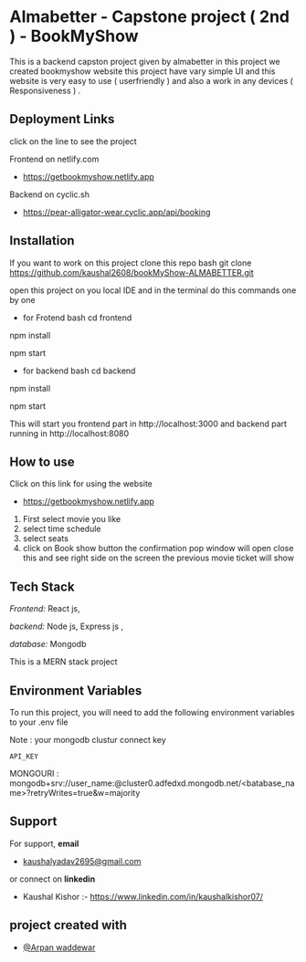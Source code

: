 # Almabetter - Capstone project ( 2nd ) - BookMyShow

This is a backend capston project given by almabetter in this project we created bookmyshow website this project have vary simple UI and this website is very easy to use ( userfriendly )  and also a work in any devices ( Responsiveness ) .
 


## Deployment Links

click on the line to see the project 

Frontend on netlify.com
 - https://getbookmyshow.netlify.app

Backend on cyclic.sh

 - https://pear-alligator-wear.cyclic.app/api/booking


## Installation

If you want to work on this project clone this repo 
bash
 git clone https://github.com/kaushal2608/bookMyShow-ALMABETTER.git


open this project on you local IDE  and in the terminal do this commands one by one 
 - for Frotend
bash
cd frontend

npm install

npm start

 - for backend 
 bash
cd backend

npm install

npm start 
 
 This will start you frontend part in http://localhost:3000 and backend part running in http://localhost:8080 

    
## How to use

Click on this link for using the website
 - https://getbookmyshow.netlify.app
 1) First select movie you like 
 2) select time schedule 
 3) select seats
 4) click on Book show button the confirmation pop window will open close this and see right side on the screen the previous movie ticket will show 
 


## Tech Stack

*Frontend:* React js, 

*backend:* Node js, Express js , 

*database:* Mongodb

This is a MERN stack project  


## Environment Variables

To run this project, you will need to add the following environment variables to your .env file

Note : your mongodb clustur connect key 

`API_KEY`

 MONGOURI : mongodb+srv://user_name:<password>@cluster0.adfedxd.mongodb.net/<batabase_name>?retryWrites=true&w=majority



## Support

For support, **email**
- kaushalyadav2695@gmail.com

or connect on **linkedin**

- Kaushal Kishor :- https://www.linkedin.com/in/kaushalkishor07/

## project created with 

- [@Arpan waddewar]( https://github.com/Arpanwaddewar )